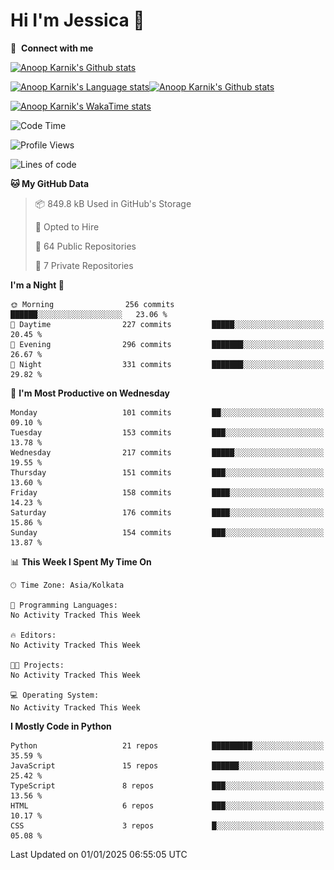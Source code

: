 # Hi I'm Jessica 👋

🔗 &nbsp;**Connect with me**
<p align='left>
  <a href="https://github.com/anoopkarnik" target="_blank"> 
	  <img alt="Github" width="40" height="40" src="https://raw.githubusercontent.com/anoopkarnik/turborepo-saas-boilerplate-code/main/apps/nextjs-app/public/connections/github-dark.png"/>
  </a> 
  <a href="https://twitter.com/anooplegend1992" target="_blank">
	  <img alt="Twitter" width="40" height="40" src="https://raw.githubusercontent.com/anoopkarnik/turborepo-saas-boilerplate-code/main/apps/nextjs-app/public/connections/twitter-dark.png"/>
  </a> 
  <a href="https://www.linkedin.com/in/anoopkarnik" target="_blank">
	  <img alt="Linkedin" width="40" height="40" src="https://raw.githubusercontent.com/anoopkarnik/turborepo-saas-boilerplate-code/main/apps/nextjs-app/public/connections/linkedin.png"/>
  </a> 
</p>

<h2>Open source projects</h2>
<table>
  <thead align="center">
    <tr border: none;>
      <td><b>🔗 Repos</b></td>
      <td><b>🌐 Live Demo</b></td>
    </tr>
  </thead>
  <tbody>
    <tr>
      <td><a href="https://github.com/anoopkarnik/turborepo-saas-boilerplate-code"><b>Turborepo SaaS Boilerplate Code</b></a></td>
      <td><a href="https://dev.boilerplate.bsamaritan.com"><b>Site</b></a></td>
    </tr>
	  <tr>
      <td><a href="https://github.com/anoopkarnik/code-automations-notion-systems"><b>Code Automations System</b></a></td>
      <td><a href="https://dev.bsamaritan.com"><b>Site</b></a></td>
    </tr>
  </tbody>
</table>

<!-- Light Mode -->
<div align="left"> 
<a href="https://github.com/anoopkarnik/github-readme-stats#gh-light-mode-only"><img height=259 src="https://github-readme-stats-tau-eight-19.vercel.app/api/top-langs/?username=anoopkarnik&layout=compact&langs_count=12&hide_border=true&role=owner,collaborator&theme=default#gh-light-mode-only" alt="Anoop Karnik's Language stats" /></a><a href="https://github.com/anoopkarnik/github-readme-stats#gh-light-mode-only"><img height=259 src="https://github-readme-stats-tau-eight-19.vercel.app/api?username=anoopkarnik&show_icons=true&line_height=28&hide_border=true&card_width=347&include_all_commits=true&role=owner,collaborator&show=reviews,discussions_answered&rank_icon=percentile&exclude_repo=github-readme-stats&theme=default#gh-light-mode-only" alt="Anoop Karnik's Github stats" /></a>
</div>

<!-- Dark Mode -->
<div align="left"> 
<a href="https://github.com/anoopkearnik/github-readme-stats#gh-dark-mode-only"><img height=259 src="https://github-readme-stats-tau-eight-19.vercel.app/api/top-langs/?username=anoopkarnik&layout=compact&langs_count=12&hide_border=true&role=owner,collaborator&theme=dark&bg_color=000000#gh-dark-mode-only" alt="Anoop Karnik's Language stats" /></a><a href="https://github.com/anoopkarnik/github-readme-stats#gh-dark-mode-only"><img height=259 src="https://github-readme-stats-tau-eight-19.vercel.app/api?username=anoopkarnik&show_icons=true&line_height=28&hide_border=true&card_width=347&include_all_commits=true&role=owner,collaborator&rank_icon=default&exclude_repo=github-readme-stats&theme=dark&bg_color=000000#gh-dark-mode-only" alt="Anoop Karnik's Github stats" /></a>
</div>

[![Anoop Karnik's WakaTime stats](https://github-readme-stats-tau-eight-19.vercel.app/api/wakatime?username=anoopkarnik)](https://github.com/anoopkarnik/github-readme-stats)

<!--START_SECTION:waka-->
![Code Time](http://img.shields.io/badge/Code%20Time-0%20secs-blue)

![Profile Views](http://img.shields.io/badge/Profile%20Views-109-blue)

![Lines of code](https://img.shields.io/badge/From%20Hello%20World%20I%27ve%20Written-12.1%20million%20lines%20of%20code-blue)

**🐱 My GitHub Data** 

> 📦 849.8 kB Used in GitHub's Storage 
 > 
> 💼 Opted to Hire
 > 
> 📜 64 Public Repositories 
 > 
> 🔑 7 Private Repositories 
 > 
**I'm a Night 🦉** 

```text
🌞 Morning                256 commits         ██████░░░░░░░░░░░░░░░░░░░   23.06 % 
🌆 Daytime                227 commits         █████░░░░░░░░░░░░░░░░░░░░   20.45 % 
🌃 Evening                296 commits         ███████░░░░░░░░░░░░░░░░░░   26.67 % 
🌙 Night                  331 commits         ███████░░░░░░░░░░░░░░░░░░   29.82 % 
```
📅 **I'm Most Productive on Wednesday** 

```text
Monday                   101 commits         ██░░░░░░░░░░░░░░░░░░░░░░░   09.10 % 
Tuesday                  153 commits         ███░░░░░░░░░░░░░░░░░░░░░░   13.78 % 
Wednesday                217 commits         █████░░░░░░░░░░░░░░░░░░░░   19.55 % 
Thursday                 151 commits         ███░░░░░░░░░░░░░░░░░░░░░░   13.60 % 
Friday                   158 commits         ████░░░░░░░░░░░░░░░░░░░░░   14.23 % 
Saturday                 176 commits         ████░░░░░░░░░░░░░░░░░░░░░   15.86 % 
Sunday                   154 commits         ███░░░░░░░░░░░░░░░░░░░░░░   13.87 % 
```


📊 **This Week I Spent My Time On** 

```text
🕑︎ Time Zone: Asia/Kolkata

💬 Programming Languages: 
No Activity Tracked This Week

🔥 Editors: 
No Activity Tracked This Week

🐱‍💻 Projects: 
No Activity Tracked This Week

💻 Operating System: 
No Activity Tracked This Week
```

**I Mostly Code in Python** 

```text
Python                   21 repos            █████████░░░░░░░░░░░░░░░░   35.59 % 
JavaScript               15 repos            ██████░░░░░░░░░░░░░░░░░░░   25.42 % 
TypeScript               8 repos             ███░░░░░░░░░░░░░░░░░░░░░░   13.56 % 
HTML                     6 repos             ███░░░░░░░░░░░░░░░░░░░░░░   10.17 % 
CSS                      3 repos             █░░░░░░░░░░░░░░░░░░░░░░░░   05.08 % 
```




 Last Updated on 01/01/2025 06:55:05 UTC
<!--END_SECTION:waka-->
